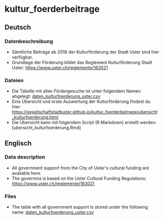 # kultur_foerderbeitrage

## Deutsch
### Datenbeschreibung
* Sämtliche Beiträge ab 2018 der Kulturförderung der Stadt Uster sind hier verfügbar.
* Grundlage der Förderung bildet das Reglement Kulturförderung Stadt Uster: https://www.uster.ch/reglemente/163021

### Dateien
* Die Tabelle mit allen Fördergesuche ist unter folgendem Namen abgelegt: [daten_kulturfoerderung_uster.csv](https://github.com/GesellschaftStadtUster/kultur_foerderbeitrage/blob/main/daten_kulturfoerderung_uster.csv)
* Eine Übersicht und erste Auswertung der Kulturförderung findest du hier: https://gesellschaftstadtuster.github.io/kultur_foerderbeitrage/ubersicht_kulturfoerderung.html
* Die Übersicht kann mit folgendem Script (R Markdown) erstellt werden: [ubersicht_kulturfoerderung.Rmd]

## Englisch

### Data description
* All government support from the City of Uster's cultural funding are available here.
* The governma is based on the Uster Cultural Funding Regulations: https://www.uster.ch/reglemente/163021

### Files
* The table with all government support is stored under the following name: [daten_kulturfoerderung_uster.csv](https://github.com/GesellschaftStadtUster/kultur_foerderbeitrage/blob/main/daten_kulturfoerderung_uster.csv)
